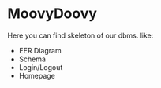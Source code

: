 # MoovyDoovy
Here you can find skeleton of our dbms.
like:
- EER Diagram
- Schema
- Login/Logout
- Homepage
